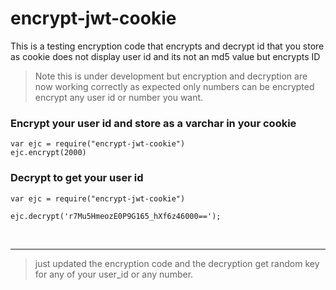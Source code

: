 # encrypt-jwt-cookie
<p>This is a testing encryption code that encrypts and decrypt id that you store as cookie does not display user id and its not an md5 value but encrypts ID</p>

>Note this is under development but encryption and decryption are now working correctly as expected only numbers can be encrypted encrypt any user id or number you want.

### Encrypt your user id and store as a varchar in your cookie
```
var ejc = require("encrypt-jwt-cookie")
ejc.encrypt(2000)
```
### Decrypt to get your user id
```
var ejc = require("encrypt-jwt-cookie")
 
ejc.decrypt('r7Mu5HmeozE0P9G165_hXf6z46000==');
```
<br><hr>
>just updated the encryption code and the decryption get random key for any of your user_id or any number.
